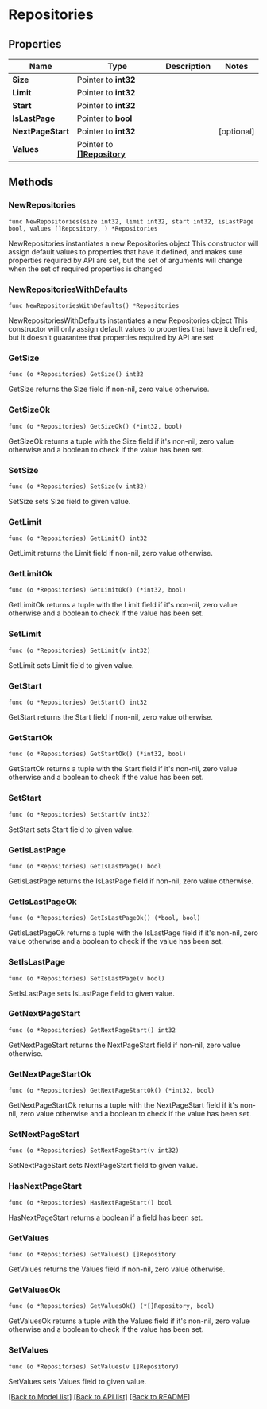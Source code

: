 # Repositories

## Properties

Name | Type | Description | Notes
------------ | ------------- | ------------- | -------------
**Size** | Pointer to **int32** |  | 
**Limit** | Pointer to **int32** |  | 
**Start** | Pointer to **int32** |  | 
**IsLastPage** | Pointer to **bool** |  | 
**NextPageStart** | Pointer to **int32** |  | [optional] 
**Values** | Pointer to [**[]Repository**](repository.md) |  | 

## Methods

### NewRepositories

`func NewRepositories(size int32, limit int32, start int32, isLastPage bool, values []Repository, ) *Repositories`

NewRepositories instantiates a new Repositories object
This constructor will assign default values to properties that have it defined,
and makes sure properties required by API are set, but the set of arguments
will change when the set of required properties is changed

### NewRepositoriesWithDefaults

`func NewRepositoriesWithDefaults() *Repositories`

NewRepositoriesWithDefaults instantiates a new Repositories object
This constructor will only assign default values to properties that have it defined,
but it doesn't guarantee that properties required by API are set

### GetSize

`func (o *Repositories) GetSize() int32`

GetSize returns the Size field if non-nil, zero value otherwise.

### GetSizeOk

`func (o *Repositories) GetSizeOk() (*int32, bool)`

GetSizeOk returns a tuple with the Size field if it's non-nil, zero value otherwise
and a boolean to check if the value has been set.

### SetSize

`func (o *Repositories) SetSize(v int32)`

SetSize sets Size field to given value.


### GetLimit

`func (o *Repositories) GetLimit() int32`

GetLimit returns the Limit field if non-nil, zero value otherwise.

### GetLimitOk

`func (o *Repositories) GetLimitOk() (*int32, bool)`

GetLimitOk returns a tuple with the Limit field if it's non-nil, zero value otherwise
and a boolean to check if the value has been set.

### SetLimit

`func (o *Repositories) SetLimit(v int32)`

SetLimit sets Limit field to given value.


### GetStart

`func (o *Repositories) GetStart() int32`

GetStart returns the Start field if non-nil, zero value otherwise.

### GetStartOk

`func (o *Repositories) GetStartOk() (*int32, bool)`

GetStartOk returns a tuple with the Start field if it's non-nil, zero value otherwise
and a boolean to check if the value has been set.

### SetStart

`func (o *Repositories) SetStart(v int32)`

SetStart sets Start field to given value.


### GetIsLastPage

`func (o *Repositories) GetIsLastPage() bool`

GetIsLastPage returns the IsLastPage field if non-nil, zero value otherwise.

### GetIsLastPageOk

`func (o *Repositories) GetIsLastPageOk() (*bool, bool)`

GetIsLastPageOk returns a tuple with the IsLastPage field if it's non-nil, zero value otherwise
and a boolean to check if the value has been set.

### SetIsLastPage

`func (o *Repositories) SetIsLastPage(v bool)`

SetIsLastPage sets IsLastPage field to given value.


### GetNextPageStart

`func (o *Repositories) GetNextPageStart() int32`

GetNextPageStart returns the NextPageStart field if non-nil, zero value otherwise.

### GetNextPageStartOk

`func (o *Repositories) GetNextPageStartOk() (*int32, bool)`

GetNextPageStartOk returns a tuple with the NextPageStart field if it's non-nil, zero value otherwise
and a boolean to check if the value has been set.

### SetNextPageStart

`func (o *Repositories) SetNextPageStart(v int32)`

SetNextPageStart sets NextPageStart field to given value.

### HasNextPageStart

`func (o *Repositories) HasNextPageStart() bool`

HasNextPageStart returns a boolean if a field has been set.

### GetValues

`func (o *Repositories) GetValues() []Repository`

GetValues returns the Values field if non-nil, zero value otherwise.

### GetValuesOk

`func (o *Repositories) GetValuesOk() (*[]Repository, bool)`

GetValuesOk returns a tuple with the Values field if it's non-nil, zero value otherwise
and a boolean to check if the value has been set.

### SetValues

`func (o *Repositories) SetValues(v []Repository)`

SetValues sets Values field to given value.



[[Back to Model list]](../README.md#documentation-for-models) [[Back to API list]](../README.md#documentation-for-api-endpoints) [[Back to README]](../README.md)


